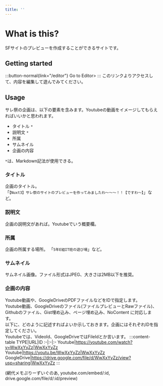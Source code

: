 ```yaml
---
title: ''
---
```

# What is this?
SFサイトのプレビューを作成することができるサイトです。

## Getting started
:::button-normal{link="/editor"}
Go to Editor>
:::
このリンクよりアクセスして、内容を編集して遊んでみてください。

## Usage
サレ祭の企画は、以下の要素を含みます。Youtubeの動画をイメージしてもらえればいいかと思われます。

- タイトル `*`
- 説明文 `*`
- 所属
- サムネイル
- 企画の内容

`*`は、Markdown記法が使用できる。

### タイトル
企画のタイトル。  
「`【Nuxt3】サレ祭のサイトのプレビューを作ってみましたわ～～～！！【ですわ～】`」など。

### 説明文
企画の説明文があれば。Youtubeでいう概要欄。

### 所属
企画の所属する場所。
「`5年E組IT班の遊び場`」など。

### サムネイル
サムネイル画像。ファイル形式はJPEG、大きさは2MB以下を推奨。

### 企画の内容
Youtube動画や、GoogleDriveのPDFファイルなどをIDで指定します。  
Youtube動画、GoogleDriveのファイル(ファイルプレビューとRawファイル)、Githubのファイル、Gist埋め込み、ページ埋め込み、NoContent  に対応します。  
以下に、どのように記述すればよいか示しておきます。企画にはそれぞれIDを指定してください。  
Youtubeでは、VideoId、GoogleDriveではFileIdとか言います。
:::content-table
TYPE|URL|ID
:-|:-|:-
Youtube|https://youtube.com/watch?v=WwXxYyZz|WwXxYyZz
Youtube|https://youtu.be/WwXxYyZz|WwXxYyZz
GoogleDrive|https://drive.google.com/file/d/WwXxYyZz/view?usp=sharing|WwXxYyZz
:::

(網代メモぷりーずいぐのあ,
youtube.com/embed/:id,
drive.google.com/file/d/:id/preview)